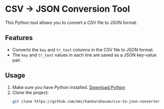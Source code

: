 # CSV → JSON Conversion Tool

This Python tool allows you to convert a CSV file to JSON format.

## Features
- Converts the `key` and `tr_text` columns in the CSV file to JSON format.
- The `key` and `tr_text` values in each line are saved as a JSON key-value pair.

## Usage

1. Make sure you have Python installed. [Download Python](https://www.python.org/downloads/)
2. Clone the project:
   ```bash
   git clone https://github.com/emirhankarahasan/csv-to-json-converter.git
